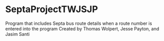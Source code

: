 # SeptaProjectTWJSJP
 Program that includes Septa bus route details when a route number is entered into the program
 Created by Thomas Wolpert, Jesse Payton, and Jasim Santi
